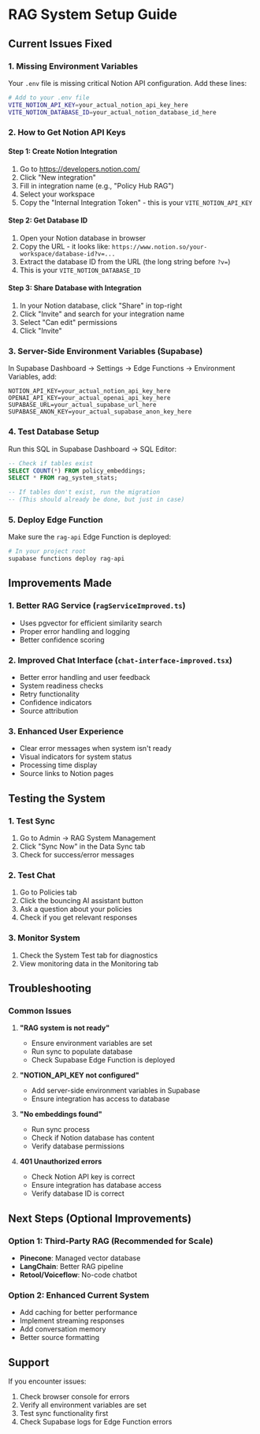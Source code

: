 # RAG System Setup Guide

## Current Issues Fixed

### 1. Missing Environment Variables
Your `.env` file is missing critical Notion API configuration. Add these lines:

```bash
# Add to your .env file
VITE_NOTION_API_KEY=your_actual_notion_api_key_here
VITE_NOTION_DATABASE_ID=your_actual_notion_database_id_here
```

### 2. How to Get Notion API Keys

#### Step 1: Create Notion Integration
1. Go to https://developers.notion.com/
2. Click "New integration"
3. Fill in integration name (e.g., "Policy Hub RAG")
4. Select your workspace
5. Copy the "Internal Integration Token" - this is your `VITE_NOTION_API_KEY`

#### Step 2: Get Database ID
1. Open your Notion database in browser
2. Copy the URL - it looks like: `https://www.notion.so/your-workspace/database-id?v=...`
3. Extract the database ID from the URL (the long string before `?v=`)
4. This is your `VITE_NOTION_DATABASE_ID`

#### Step 3: Share Database with Integration
1. In your Notion database, click "Share" in top-right
2. Click "Invite" and search for your integration name
3. Select "Can edit" permissions
4. Click "Invite"

### 3. Server-Side Environment Variables (Supabase)
In Supabase Dashboard → Settings → Edge Functions → Environment Variables, add:

```
NOTION_API_KEY=your_actual_notion_api_key_here
OPENAI_API_KEY=your_actual_openai_api_key_here
SUPABASE_URL=your_actual_supabase_url_here
SUPABASE_ANON_KEY=your_actual_supabase_anon_key_here
```

### 4. Test Database Setup
Run this SQL in Supabase Dashboard → SQL Editor:

```sql
-- Check if tables exist
SELECT COUNT(*) FROM policy_embeddings;
SELECT * FROM rag_system_stats;

-- If tables don't exist, run the migration
-- (This should already be done, but just in case)
```

### 5. Deploy Edge Function
Make sure the `rag-api` Edge Function is deployed:

```bash
# In your project root
supabase functions deploy rag-api
```

## Improvements Made

### 1. Better RAG Service (`ragServiceImproved.ts`)
- Uses pgvector for efficient similarity search
- Proper error handling and logging
- Better confidence scoring

### 2. Improved Chat Interface (`chat-interface-improved.tsx`)
- Better error handling and user feedback
- System readiness checks
- Retry functionality
- Confidence indicators
- Source attribution

### 3. Enhanced User Experience
- Clear error messages when system isn't ready
- Visual indicators for system status
- Processing time display
- Source links to Notion pages

## Testing the System

### 1. Test Sync
1. Go to Admin → RAG System Management
2. Click "Sync Now" in the Data Sync tab
3. Check for success/error messages

### 2. Test Chat
1. Go to Policies tab
2. Click the bouncing AI assistant button
3. Ask a question about your policies
4. Check if you get relevant responses

### 3. Monitor System
1. Check the System Test tab for diagnostics
2. View monitoring data in the Monitoring tab

## Troubleshooting

### Common Issues

1. **"RAG system is not ready"**
   - Ensure environment variables are set
   - Run sync to populate database
   - Check Supabase Edge Function is deployed

2. **"NOTION_API_KEY not configured"**
   - Add server-side environment variables in Supabase
   - Ensure integration has access to database

3. **"No embeddings found"**
   - Run sync process
   - Check if Notion database has content
   - Verify database permissions

4. **401 Unauthorized errors**
   - Check Notion API key is correct
   - Ensure integration has database access
   - Verify database ID is correct

## Next Steps (Optional Improvements)

### Option 1: Third-Party RAG (Recommended for Scale)
- **Pinecone**: Managed vector database
- **LangChain**: Better RAG pipeline
- **Retool/Voiceflow**: No-code chatbot

### Option 2: Enhanced Current System
- Add caching for better performance
- Implement streaming responses
- Add conversation memory
- Better source formatting

## Support
If you encounter issues:
1. Check browser console for errors
2. Verify all environment variables are set
3. Test sync functionality first
4. Check Supabase logs for Edge Function errors
